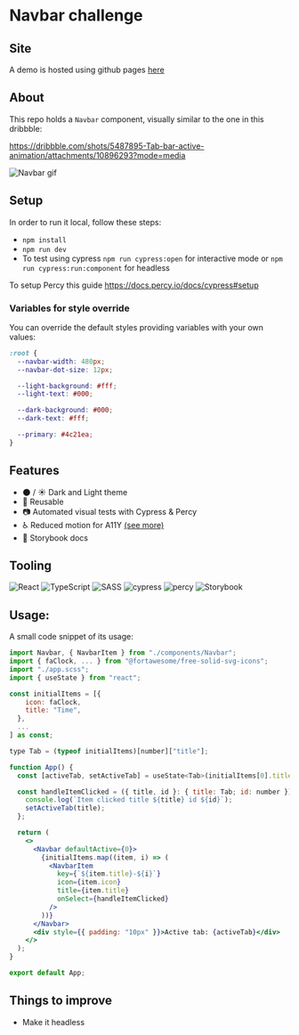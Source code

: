 # Navbar challenge

## Site

A demo is hosted using github pages [here](https://alexodan.github.io/navbar-challenge/)

## About

This repo holds a `Navbar` component, visually similar to the one in this dribbble:

https://dribbble.com/shots/5487895-Tab-bar-active-animation/attachments/10896293?mode=media

![Navbar gif](https://media0.giphy.com/media/v1.Y2lkPTc5MGI3NjExYjZ5MHpudjVoeHVnNTdpaDFheWRvZml3bG43M2FxdG9zNHcweWpyZiZlcD12MV9pbnRlcm5hbF9naWZfYnlfaWQmY3Q9Zw/qmHC2pILnevhCXbwq5/giphy.gif)

## Setup

In order to run it local, follow these steps:

- `npm install`
- `npm run dev`
- To test using cypress `npm run cypress:open` for interactive mode or `npm run cypress:run:component` for headless

To setup Percy this guide https://docs.percy.io/docs/cypress#setup

### Variables for style override

You can override the default styles providing variables with your own values:

```css
:root {
  --navbar-width: 480px;
  --navbar-dot-size: 12px;

  --light-background: #fff;
  --light-text: #000;

  --dark-background: #000;
  --dark-text: #fff;

  --primary: #4c21ea;
}
```

## Features

- 🌑 / ☀️ Dark and Light theme
- 🧱 Reusable
- 📷 Automated visual tests with Cypress & Percy
- ♿️ Reduced motion for A11Y [(see more)](https://www.tatianamac.com/posts/prefers-reduced-motion)
- 📑 Storybook docs

## Tooling

![React](https://img.shields.io/badge/react-%2320232a.svg?style=for-the-badge&logo=react&logoColor=%2361DAFB) ![TypeScript](https://img.shields.io/badge/typescript-%23007ACC.svg?style=for-the-badge&logo=typescript&logoColor=white)
![SASS](https://img.shields.io/badge/SASS-hotpink.svg?style=for-the-badge&logo=SASS&logoColor=white)
![cypress](https://img.shields.io/badge/-cypress-%23E5E5E5?style=for-the-badge&logo=cypress&logoColor=058a5e)
![percy](https://img.shields.io/badge/Percy-9E66BF.svg?style=for-the-badge&logo=Percy&logoColor=white)
![Storybook](https://img.shields.io/badge/Storybook-FF4785.svg?style=for-the-badge&logo=Storybook&logoColor=white)

## Usage:

A small code snippet of its usage:

```jsx
import Navbar, { NavbarItem } from "./components/Navbar";
import { faClock, ... } from "@fortawesome/free-solid-svg-icons";
import "./app.scss";
import { useState } from "react";

const initialItems = [{
    icon: faClock,
    title: "Time",
  },
  ...
] as const;

type Tab = (typeof initialItems)[number]["title"];

function App() {
  const [activeTab, setActiveTab] = useState<Tab>(initialItems[0].title);

  const handleItemClicked = ({ title, id }: { title: Tab; id: number }) => {
    console.log(`Item clicked title ${title} id ${id}`);
    setActiveTab(title);
  };

  return (
    <>
      <Navbar defaultActive={0}>
        {initialItems.map((item, i) => (
          <NavbarItem
            key={`${item.title}-${i}`}
            icon={item.icon}
            title={item.title}
            onSelect={handleItemClicked}
          />
        ))}
      </Navbar>
      <div style={{ padding: "10px" }}>Active tab: {activeTab}</div>
    </>
  );
}

export default App;
```

## Things to improve

- Make it headless
